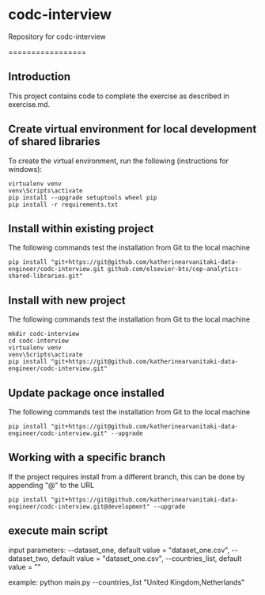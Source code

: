 # codc-interview
Repository for codc-interview

=================

## Introduction
This project contains code to complete the exercise as described in exercise.md.

## Create virtual environment for local development of shared libraries
To create the virtual environment, run the following (instructions for windows):
```
virtualenv venv
venv\Scripts\activate
pip install --upgrade setuptools wheel pip
pip install -r requirements.txt
```

## Install within existing project
The following commands test the installation from Git to the local machine
```
pip install "git+https://git@github.com/katherinearvanitaki-data-engineer/codc-interview.git github.com/elsevier-bts/cep-analytics-shared-libraries.git"
```

## Install with new project
The following commands test the installation from Git to the local machine
```
mkdir codc-interview
cd codc-interview
virtualenv venv
venv\Scripts\activate
pip install "git+https://git@github.com/katherinearvanitaki-data-engineer/codc-interview.git"
```

## Update package once installed
The following commands test the installation from Git to the local machine
```
pip install "git+https://git@github.com/katherinearvanitaki-data-engineer/codc-interview.git" --upgrade
```

## Working with a specific branch
If the project requires install from a different branch, this can be done by appending "@<branch-name>" to the URL
```
pip install "git+https://git@github.com/katherinearvanitaki-data-engineer/codc-interview.git@development" --upgrade
```

## execute main script
input parameters: 
--dataset_one, default value = "dataset_one.csv", 
--dataset_two, default value = "dataset_one.csv", 
--countries_list, default value = ""

example: python main.py --countries_list "United Kingdom,Netherlands"
